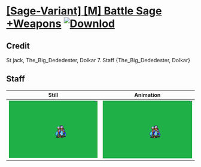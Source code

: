 # [\[Sage-Variant\] \[M\] Battle Sage +Weapons](./) [![Downlod](https://img.shields.io/badge/Download--red?style=social&logo=github)](https://minhaskamal.github.io/DownGit/#/home?url=https://github.com/Klokinator/FE-Repo/tree/main/Battle%20Animations%2FMagi%20-%20Nature-Type%2F%5BSage-Variant%5D%20%5BM%5D%20Battle%20Sage%20%2BWeapons%2F7.%20Staff)

## Credit

St jack, The_Big_Dededester, Dolkar
7. Staff {The_Big_Dededester, Dolkar}

## Staff

| Still | Animation |
| :---: | :-------: |
| ![Staff still](./Staff_000.png) | ![Staff animation](./Staff.gif) |
